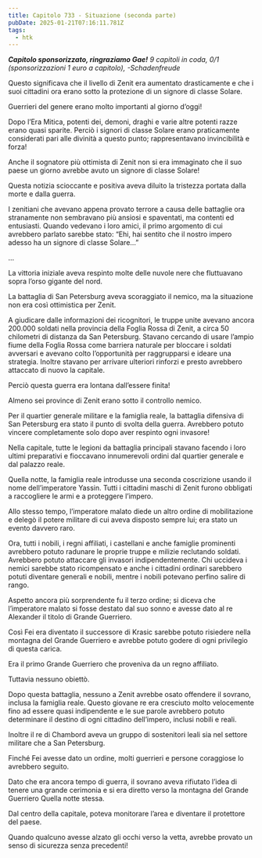```yaml
---
title: Capitolo 733 - Situazione (seconda parte)
pubDate: 2025-01-21T07:16:11.781Z
tags:
  - htk
---
```


***Capitolo sponsorizzato, ringraziamo Gae\!***
*9 capitoli in coda, 0/1 (sponsorizzazioni 1 euro a capitolo),*
*\-Schadenfreude*

Questo significava che il livello di Zenit era aumentato drasticamente e che i suoi cittadini ora erano sotto la protezione di un signore di classe Solare.

Guerrieri del genere erano molto importanti al giorno d’oggi\!

Dopo l’Era Mitica, potenti dei, demoni, draghi e varie altre potenti razze erano quasi sparite. Perciò i signori di classe Solare erano praticamente considerati pari alle divinità a questo punto; rappresentavano invincibilità e forza\!

Anche il sognatore più ottimista di Zenit non si era immaginato che il suo paese un giorno avrebbe avuto un signore di classe Solare\!

Questa notizia scioccante e positiva aveva diluito la tristezza portata dalla morte e dalla guerra.

I zenitiani che avevano appena provato terrore a causa delle battaglie ora stranamente non sembravano più ansiosi e spaventati, ma contenti ed entusiasti. Quando vedevano i loro amici, il primo argomento di cui avrebbero parlato sarebbe stato: “Ehi, hai sentito che il nostro impero adesso ha un signore di classe Solare…”

…

La vittoria iniziale aveva respinto molte delle nuvole nere che fluttuavano sopra l’orso gigante del nord.

La battaglia di San Petersburg aveva scoraggiato il nemico, ma la situazione non era così ottimistica per Zenit.

A giudicare dalle informazioni dei ricognitori, le truppe unite avevano ancora 200.000 soldati nella provincia della Foglia Rossa di Zenit, a circa 50 chilometri di distanza da San Petersburg. Stavano cercando di usare l’ampio fiume della Foglia Rossa come barriera naturale per bloccare i soldati avversari e avevano colto l’opportunità per raggrupparsi e ideare una strategia. Inoltre stavano per arrivare ulteriori rinforzi e presto avrebbero attaccato di nuovo la capitale.

Perciò questa guerra era lontana dall’essere finita\!

Almeno sei province di Zenit erano sotto il controllo nemico.

Per il quartier generale militare e la famiglia reale, la battaglia difensiva di San Petersburg era stato il punto di svolta della guerra. Avrebbero potuto vincere completamente solo dopo aver respinto ogni invasore\!

Nella capitale, tutte le legioni da battaglia principali stavano facendo i loro ultimi preparativi e fioccavano innumerevoli ordini dal quartier generale e dal palazzo reale.

Quella notte, la famiglia reale introdusse una seconda coscrizione usando il nome dell’imperatore Yassin. Tutti i cittadini maschi di Zenit furono obbligati a raccogliere le armi e a proteggere l’impero.

Allo stesso tempo, l’imperatore malato diede un altro ordine di mobilitazione e delegò il potere militare di cui aveva disposto sempre lui; era stato un evento davvero raro.

Ora, tutti i nobili, i regni affiliati, i castellani e anche famiglie prominenti avrebbero potuto radunare le proprie truppe e milizie reclutando soldati. Avrebbero potuto attaccare gli invasori indipendentemente. Chi uccideva i nemici sarebbe stato ricompensato e anche i cittadini ordinari sarebbero potuti diventare generali e nobili, mentre i nobili potevano perfino salire di rango.

Aspetto ancora più sorprendente fu il terzo ordine; si diceva che l’imperatore malato si fosse destato dal suo sonno e avesse dato al re Alexander il titolo di Grande Guerriero.

Così Fei era diventato il successore di Krasic sarebbe potuto risiedere nella montagna del Grande Guerriero e avrebbe potuto godere di ogni privilegio di questa carica.

Era il primo Grande Guerriero che proveniva da un regno affiliato.

Tuttavia nessuno obiettò.

Dopo questa battaglia, nessuno a Zenit avrebbe osato offendere il sovrano, inclusa la famiglia reale. Questo giovane re era cresciuto molto velocemente fino ad essere quasi indipendente e le sue parole avrebbero potuto determinare il destino di ogni cittadino dell’impero, inclusi nobili e reali.

Inoltre il re di Chambord aveva un gruppo di sostenitori leali sia nel settore militare che a San Petersburg.

Finché Fei avesse dato un ordine, molti guerrieri e persone coraggiose lo avrebbero seguito.

Dato che era ancora tempo di guerra, il sovrano aveva rifiutato l’idea di tenere una grande cerimonia e si era diretto verso la montagna del Grande Guerriero
Quella notte stessa.

Dal centro della capitale, poteva monitorare l’area e diventare il protettore del paese.

Quando qualcuno avesse alzato gli occhi verso la vetta, avrebbe provato un senso di sicurezza senza precedenti\!
